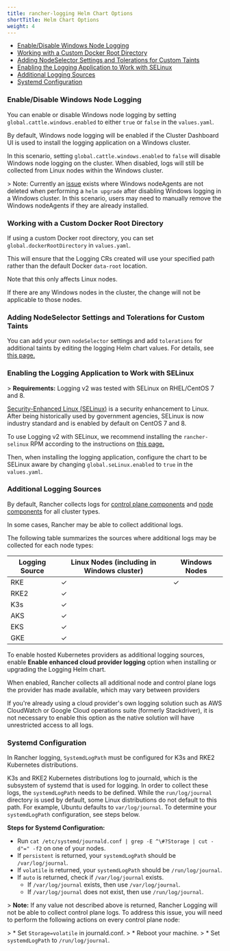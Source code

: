 ```yaml
---
title: rancher-logging Helm Chart Options
shortTitle: Helm Chart Options
weight: 4
---
```


- [Enable/Disable Windows Node Logging](#enable-disable-windows-node-logging)
- [Working with a Custom Docker Root Directory](#working-with-a-custom-docker-root-directory)
- [Adding NodeSelector Settings and Tolerations for Custom Taints](#adding-nodeselector-settings-and-tolerations-for-custom-taints)
- [Enabling the Logging Application to Work with SELinux](#enabling-the-logging-application-to-work-with-selinux)
- [Additional Logging Sources](#additional-logging-sources)
- [Systemd Configuration](#systemd-configuration)

### Enable/Disable Windows Node Logging

You can enable or disable Windows node logging by setting `global.cattle.windows.enabled` to either `true` or `false` in the `values.yaml`.

By default, Windows node logging will be enabled if the Cluster Dashboard UI is used to install the logging application on a Windows cluster.

In this scenario, setting `global.cattle.windows.enabled` to `false` will disable Windows node logging on the cluster.
When disabled, logs will still be collected from Linux nodes within the Windows cluster.

\> Note: Currently an [issue](https://github.com/rancher/rancher/issues/32325) exists where Windows nodeAgents are not deleted when performing a `helm upgrade` after disabling Windows logging in a Windows cluster. In this scenario, users may need to manually remove the Windows nodeAgents if they are already installed.

### Working with a Custom Docker Root Directory

If using a custom Docker root directory, you can set `global.dockerRootDirectory` in `values.yaml`.

This will ensure that the Logging CRs created will use your specified path rather than the default Docker `data-root` location.

Note that this only affects Linux nodes.

If there are any Windows nodes in the cluster, the change will not be applicable to those nodes.

### Adding NodeSelector Settings and Tolerations for Custom Taints

You can add your own `nodeSelector` settings and add `tolerations` for additional taints by editing the logging Helm chart values. For details, see [this page.](../taints-tolerations)

### Enabling the Logging Application to Work with SELinux

\> **Requirements:** Logging v2 was tested with SELinux on RHEL/CentOS 7 and 8.

[Security-Enhanced Linux (SELinux)](https://en.wikipedia.org/wiki/Security-Enhanced_Linux) is a security enhancement to Linux. After being historically used by government agencies, SELinux is now industry standard and is enabled by default on CentOS 7 and 8.

To use Logging v2 with SELinux, we recommend installing the `rancher-selinux` RPM according to the instructions on [this page.](https://rancher.com/docs/rancher/v2.6/en/security/selinux/#installing-the-rancher-selinux-rpm)

Then, when installing the logging application, configure the chart to be SELinux aware by changing `global.seLinux.enabled` to `true` in the `values.yaml`.

### Additional Logging Sources

By default, Rancher collects logs for [control plane components](https://kubernetes.io/docs/concepts/overview/components/#control-plane-components) and [node components](https://kubernetes.io/docs/concepts/overview/components/#node-components) for all cluster types.

In some cases, Rancher may be able to collect additional logs.

The following table summarizes the sources where additional logs may be collected for each node types:

| Logging Source | Linux Nodes (including in Windows cluster) | Windows Nodes |
| --- | --- | ---|
| RKE | ✓ | ✓ |
| RKE2 | ✓ | |
| K3s | ✓ | |
| AKS | ✓ | |
| EKS | ✓ | |
| GKE | ✓ | |

To enable hosted Kubernetes providers as additional logging sources, enable **Enable enhanced cloud provider logging** option when installing or upgrading the Logging Helm chart.

When enabled, Rancher collects all additional node and control plane logs the provider has made available, which may vary between providers

If you're already using a cloud provider's own logging solution such as AWS CloudWatch or Google Cloud operations suite (formerly Stackdriver), it is not necessary to enable this option as the native solution will have unrestricted access to all logs.

### Systemd Configuration

In Rancher logging, `SystemdLogPath` must be configured for K3s and RKE2 Kubernetes distributions. 

K3s and RKE2 Kubernetes distributions log to journald, which is the subsystem of systemd that is used for logging. In order to collect these logs, the `systemdLogPath` needs to be defined. While the `run/log/journal` directory is used by default, some Linux distributions do not default to this path. For example, Ubuntu defaults to `var/log/journal`. To determine your `systemdLogPath` configuration, see steps below.

**Steps for Systemd Configuration:**

* Run  `cat /etc/systemd/journald.conf | grep -E ^\#?Storage | cut -d"=" -f2` on one of your nodes.
* If `persistent` is returned, your `systemdLogPath` should be `/var/log/journal`.
* If `volatile` is returned, your `systemdLogPath` should be `/run/log/journal`. 
* If `auto` is returned, check if `/var/log/journal` exists. 
  * If `/var/log/journal` exists, then use `/var/log/journal`. 
  * If `/var/log/journal` does not exist, then use `/run/log/journal`. 

\> **Note:** If any value not described above is returned, Rancher Logging will not be able to collect control plane logs. To address this issue, you will need to perform the following actions on every control plane node:

\> * Set `Storage=volatile` in  journald.conf.
\> * Reboot your machine.
\> * Set `systemdLogPath` to `/run/log/journal`. 